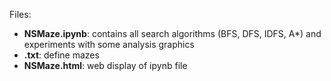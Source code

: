 Files:
* **NSMaze.ipynb**: contains all search algorithms (BFS, DFS, IDFS, A*) and experiments with some analysis graphics
* **.txt**: define mazes
* **NSMaze.html**: web display of ipynb file
